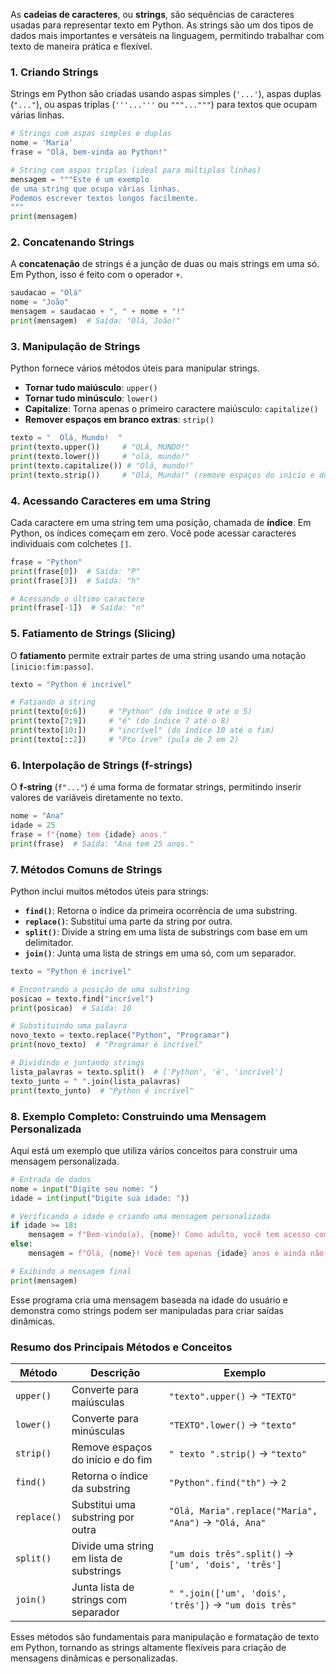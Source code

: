 As **cadeias de caracteres**, ou **strings**, são sequências de caracteres usadas para representar texto em Python. As strings são um dos tipos de dados mais importantes e versáteis na linguagem, permitindo trabalhar com texto de maneira prática e flexível.

### 1. Criando Strings

Strings em Python são criadas usando aspas simples (`'...'`), aspas duplas (`"..."`), ou aspas triplas (`'''...'''` ou `"""..."""`) para textos que ocupam várias linhas.

```python
# Strings com aspas simples e duplas
nome = 'Maria'
frase = "Olá, bem-vinda ao Python!"

# String com aspas triplas (ideal para múltiplas linhas)
mensagem = """Este é um exemplo
de uma string que ocupa várias linhas.
Podemos escrever textos longos facilmente.
"""
print(mensagem)
```

### 2. Concatenando Strings

A **concatenação** de strings é a junção de duas ou mais strings em uma só. Em Python, isso é feito com o operador `+`.

```python
saudacao = "Olá"
nome = "João"
mensagem = saudacao + ", " + nome + "!"
print(mensagem)  # Saída: "Olá, João!"
```

### 3. Manipulação de Strings

Python fornece vários métodos úteis para manipular strings.

- **Tornar tudo maiúsculo**: `upper()`
- **Tornar tudo minúsculo**: `lower()`
- **Capitalize**: Torna apenas o primeiro caractere maiúsculo: `capitalize()`
- **Remover espaços em branco extras**: `strip()`

```python
texto = "  Olá, Mundo!  "
print(texto.upper())     # "OLÁ, MUNDO!"
print(texto.lower())     # "olá, mundo!"
print(texto.capitalize()) # "Olá, mundo!"
print(texto.strip())     # "Olá, Mundo!" (remove espaços do início e do fim)
```

### 4. Acessando Caracteres em uma String

Cada caractere em uma string tem uma posição, chamada de **índice**. Em Python, os índices começam em zero. Você pode acessar caracteres individuais com colchetes `[]`.

```python
frase = "Python"
print(frase[0])  # Saída: "P"
print(frase[3])  # Saída: "h"

# Acessando o último caractere
print(frase[-1])  # Saída: "n"
```

### 5. Fatiamento de Strings (Slicing)

O **fatiamento** permite extrair partes de uma string usando uma notação `[inicio:fim:passo]`.

```python
texto = "Python é incrível"

# Fatiando a string
print(texto[0:6])     # "Python" (do índice 0 até o 5)
print(texto[7:9])     # "é" (do índice 7 até o 8)
print(texto[10:])     # "incrível" (do índice 10 até o fim)
print(texto[::2])     # "Pto írve" (pula de 2 em 2)
```

### 6. Interpolação de Strings (f-strings)

O **f-string** (`f"..."`) é uma forma de formatar strings, permitindo inserir valores de variáveis diretamente no texto.

```python
nome = "Ana"
idade = 25
frase = f"{nome} tem {idade} anos."
print(frase)  # Saída: "Ana tem 25 anos."
```

### 7. Métodos Comuns de Strings

Python inclui muitos métodos úteis para strings:

- **`find()`**: Retorna o índice da primeira ocorrência de uma substring.
- **`replace()`**: Substitui uma parte da string por outra.
- **`split()`**: Divide a string em uma lista de substrings com base em um delimitador.
- **`join()`**: Junta uma lista de strings em uma só, com um separador.

```python
texto = "Python é incrível"

# Encontrando a posição de uma substring
posicao = texto.find("incrível")
print(posicao)  # Saída: 10

# Substituindo uma palavra
novo_texto = texto.replace("Python", "Programar")
print(novo_texto)  # "Programar é incrível"

# Dividindo e juntando strings
lista_palavras = texto.split()  # ['Python', 'é', 'incrível']
texto_junto = " ".join(lista_palavras)
print(texto_junto)  # "Python é incrível"
```

### 8. Exemplo Completo: Construindo uma Mensagem Personalizada

Aqui está um exemplo que utiliza vários conceitos para construir uma mensagem personalizada.

```python
# Entrada de dados
nome = input("Digite seu nome: ")
idade = int(input("Digite sua idade: "))

# Verificando a idade e criando uma mensagem personalizada
if idade >= 18:
    mensagem = f"Bem-vindo(a), {nome}! Como adulto, você tem acesso completo."
else:
    mensagem = f"Olá, {nome}! Você tem apenas {idade} anos e ainda não é adulto."

# Exibindo a mensagem final
print(mensagem)
```

Esse programa cria uma mensagem baseada na idade do usuário e demonstra como strings podem ser manipuladas para criar saídas dinâmicas. 

### Resumo dos Principais Métodos e Conceitos

| Método       | Descrição                                      | Exemplo                                 |
|--------------|------------------------------------------------|-----------------------------------------|
| `upper()`    | Converte para maiúsculas                       | `"texto".upper()` → `"TEXTO"`          |
| `lower()`    | Converte para minúsculas                       | `"TEXTO".lower()` → `"texto"`          |
| `strip()`    | Remove espaços do início e do fim              | `" texto ".strip()` → `"texto"`        |
| `find()`     | Retorna o índice da substring                  | `"Python".find("th")` → `2`            |
| `replace()`  | Substitui uma substring por outra              | `"Olá, Maria".replace("Maria", "Ana")` → `"Olá, Ana"` |
| `split()`    | Divide uma string em lista de substrings       | `"um dois três".split()` → `['um', 'dois', 'três']` |
| `join()`     | Junta lista de strings com separador           | `" ".join(['um', 'dois', 'três'])` → `"um dois três"` |

Esses métodos são fundamentais para manipulação e formatação de texto em Python, tornando as strings altamente flexíveis para criação de mensagens dinâmicas e personalizadas.
